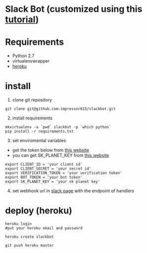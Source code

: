 Slack Bot (customized using this [tutorial](https://github.com/slackapi/Slack-Python-Onboarding-Tutorial))
======================

# Requirements

- Python 2.7
- virtualenvwrapper
- [heroku](https://devcenter.heroku.com/articles/getting-started-with-python#set-up)

# install

1. clone git repository

```
git clone git@github.com:impressor615/slackbot.git

```

2. install requirements

```
mkvirtualenv -a `pwd` slackbot -p `which python`
pip install -r requirements.txt
```

3. set enviromental variables
- get the token below from [this website](https://api.slack.com/tutorials)
- you can get SK_PLANET_KEY from [this website](https://developers.skplanetx.com/apidoc/)

```
export CLIENT_ID = 'your client id'
export CLIENT_SECRET = 'your secret id'
export VERIFICATION_TOKEN = 'your verification token'
export BOT_TOKEN = 'your bot token'
export SK_PLANET_KEY = 'your sk planet key'
```

4. set webhook url in [slack page](https://api.slack.com/tutorials) with the endpoint of handlers 

# deploy (heroku)

```
heroku login
#put your heroku email and password

heroku create slackbot

git push heroku master
```
